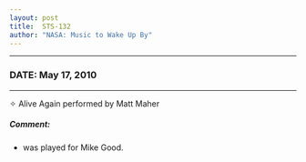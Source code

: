 ```yaml
---
layout: post
title:  STS-132
author: "NASA: Music to Wake Up By"
---
```


----
### DATE: May 17, 2010
----
✧ Alive Again performed by Matt Maher

##### Comment:
* was played for Mike Good.
